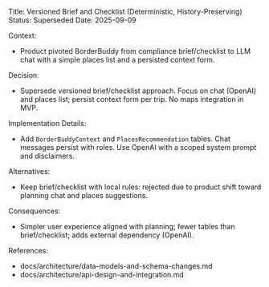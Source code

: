 Title: Versioned Brief and Checklist (Deterministic, History-Preserving)
Status: Superseded
Date: 2025-09-09

Context:
- Product pivoted BorderBuddy from compliance brief/checklist to LLM chat with a simple places list and a persisted context form.

Decision:
- Supersede versioned brief/checklist approach. Focus on chat (OpenAI) and places list; persist context form per trip. No maps integration in MVP.

Implementation Details:
- Add `BorderBuddyContext` and `PlacesRecommendation` tables. Chat messages persist with roles. Use OpenAI with a scoped system prompt and disclaimers.

Alternatives:
- Keep brief/checklist with local rules: rejected due to product shift toward planning chat and places suggestions.

Consequences:
- Simpler user experience aligned with planning; fewer tables than brief/checklist; adds external dependency (OpenAI).

References:
- docs/architecture/data-models-and-schema-changes.md
- docs/architecture/api-design-and-integration.md

